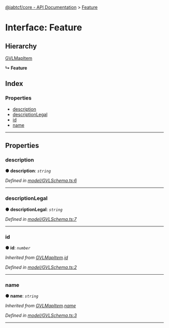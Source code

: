 [@iabtcf/core - API Documentation](../README.md) > [Feature](../interfaces/feature.md)

# Interface: Feature

## Hierarchy

 [GVLMapItem](gvlmapitem.md)

**↳ Feature**

## Index

### Properties

* [description](feature.md#description)
* [descriptionLegal](feature.md#descriptionlegal)
* [id](feature.md#id)
* [name](feature.md#name)

---

## Properties

<a id="description"></a>

###  description

**● description**: *`string`*

*Defined in [model/GVLSchema.ts:6](https://github.com/chrispaterson/iabtcf-es/blob/b06c04d/modules/core/src/model/GVLSchema.ts#L6)*

___
<a id="descriptionlegal"></a>

###  descriptionLegal

**● descriptionLegal**: *`string`*

*Defined in [model/GVLSchema.ts:7](https://github.com/chrispaterson/iabtcf-es/blob/b06c04d/modules/core/src/model/GVLSchema.ts#L7)*

___
<a id="id"></a>

###  id

**● id**: *`number`*

*Inherited from [GVLMapItem](gvlmapitem.md).[id](gvlmapitem.md#id)*

*Defined in [model/GVLSchema.ts:2](https://github.com/chrispaterson/iabtcf-es/blob/b06c04d/modules/core/src/model/GVLSchema.ts#L2)*

___
<a id="name"></a>

###  name

**● name**: *`string`*

*Inherited from [GVLMapItem](gvlmapitem.md).[name](gvlmapitem.md#name)*

*Defined in [model/GVLSchema.ts:3](https://github.com/chrispaterson/iabtcf-es/blob/b06c04d/modules/core/src/model/GVLSchema.ts#L3)*

___

